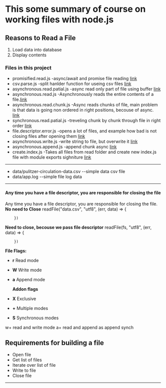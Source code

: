 # This some summary of course on working files with node.js

## Reasons to Read a File

1. Load data into database
2. Display contents

### Files in this project

- promisified.read.js -async/await and promise file reading [link][1]
- csv.parse.js -split hanlder function for useing csv files [link][2]
- asynchronous.read.patial.js -async read only part of file using buffer [link][3]
- asynchronous.read.js -Asynchronously reads the entire contents of a file.[link][4]
- asynchronous.read.chunk.js -Async reads chunks of file, main problem is that data is going non ordered in right positions, becouse of async. [link][5]
- synchronous.read.patial.js -treveling chunk by chunk through file in right order [link][6]
- file.descriptor.error.js -opens a lot of files, and example how bad is not closing files after opening them [link][7]
- asynchronous.write.js -write string to file, but overwrite it [link][8]
- asynchronous.append.js -append chunk async [link][9]
- create.index.js -Takes all files from read folder and create new index.js file with module exports sighniture [link][10]

---

- data/pulitzer-circulation-data.csv --simple data csv file
- data/app.log --simple file log data

---

#### Any time you have a file descriptor, you are responsible for closing the file

Any time you have a file descriptor, you are responsible for closing the file.
**No need to Close**
readFile("data.csv", "utf8", (err, data) => {

        })

**Need to close, becouse we pass file descriptor**
readFile(fs, "utf8", (err, data) => {

        })

**File Flags:**

- **r** Read mode
- **W** Write mode
- **a** Append mode

  **Addon flags**

- **X** Exclusive
- **+** Multiple modes
- **S** Synchronous modes

w+ read and write mode
a+ read and append
as append synch

## Requirements for building a file

- Open file
- Get list of files
- Iterate over list of file
- Write to file
- Close file

---

[1]: https://github.com/ivan-arsenev/JS_CookBook/blob/master/NodeJS_Managing_files/promisified.read.js 'promisified'
[2]: https://github.com/ivan-arsenev/JS_CookBook/blob/master/NodeJS_Managing_files/csv.parse.js 'csv.parse'
[3]: https://github.com/ivan-arsenev/JS_CookBook/blob/master/NodeJS_Managing_files/read/asynchronous.read.patial.js 'asynchronous patial'
[4]: https://github.com/ivan-arsenev/JS_CookBook/blob/master/NodeJS_Managing_files/read/asynchronous.read.js 'asynchronous'
[5]: https://github.com/ivan-arsenev/JS_CookBook/blob/master/NodeJS_Managing_files/read/asynchronous.read.chunk.js 'asynchronous chunks'
[6]: https://github.com/ivan-arsenev/JS_CookBook/blob/master/NodeJS_Managing_files/read/synchronous.read.patial.js 'asynchronous chunks'
[7]: https://github.com/ivan-arsenev/JS_CookBook/blob/master/NodeJS_Managing_files/read/synchronous.read.patial.js 'bad file opening'
[8]: https://github.com/ivan-arsenev/JS_CookBook/blob/master/NodeJS_Managing_files/asynchronous.write.js 'async write to file'
[9]: https://github.com/ivan-arsenev/JS_CookBook/blob/master/NodeJS_Managing_files/asynchronous.append.js 'async write to file'
[10]: https://github.com/ivan-arsenev/JS_CookBook/blob/master/NodeJS_Managing_files/create.index.js 'async write to file'
